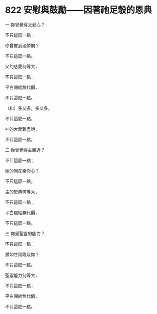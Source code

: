# 822 安慰與鼓勵——因著祂足彀的恩典

一 你曾覺得父愛心？

不只這麼一點；

你曾嘗到祂憐憫？

不只這麼一點。

父的慈愛何等大，

不只這麼一點；

平白賜給無代價，

不只這麼一點。

（和）多又多，多又多，

不只這麼一點，

神的大愛難盡說，

不只這麼一點。

二 你曾覺得主親近？

不只這麼一點；

祂的同在樂你心？

不只這麼一點。

主的恩典何等大，

不只這麼一點；

平白賜給無代價，

不只這麼一點。

三 你覺聖靈的能力？

不只這麼一點；

猶如甘雨臨及你？

不只這麼一點。

聖靈能力何等大，

不只這麼一點；

平白賜給無代價，

不只這麼一點。

